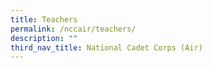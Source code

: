```yaml
---
title: Teachers
permalink: /nccair/teachers/
description: ""
third_nav_title: National Cadet Corps (Air)
---
```

